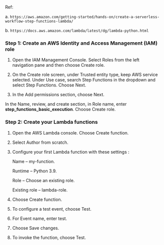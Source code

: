 Ref:

a. ```https://aws.amazon.com/getting-started/hands-on/create-a-serverless-workflow-step-functions-lambda/```

b. ```https://docs.aws.amazon.com/lambda/latest/dg/lambda-python.html```

### Step 1: Create an AWS Identity and Access Management (IAM) role
1. Open the IAM Management Console. Select Roles from the left navigation pane and then choose Create role.

2. On the Create role screen, under Trusted entity type, keep AWS service selected. Under Use case, search Step Functions in the dropdown and select Step Functions. Choose Next.

3. In the Add permissions section, choose Next.

In the Name, review, and create section, in Role name, enter **step_functions_basic_execution**. Choose Create role.

### Step 2: Create your Lambda functions
1. Open the AWS Lambda console. Choose Create function.

2. Select Author from scratch.

3. Configure your first Lambda function with these settings :

    Name – my-function.

    Runtime – Python 3.9.

    Role – Choose an existing role.

    Existing role – lambda-role.

4. Choose Create function.

5. To configure a test event, choose Test.

6. For Event name, enter test.

7. Choose Save changes.

8. To invoke the function, choose Test.






